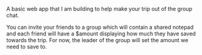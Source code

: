 A basic web app that I am building to help make your trip out of the group chat.

You can invite your friends to a group which will contain a shared notepad and each friend will have a $amount displaying how much they have saved towards the trip. For now, the leader of the group will set the amount we need to save to.